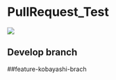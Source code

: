 # PullRequest_Test
![](https://img.shields.io/badge/version-1.0.0-990000.svg)

## Develop branch


##feature-kobayashi-brach
